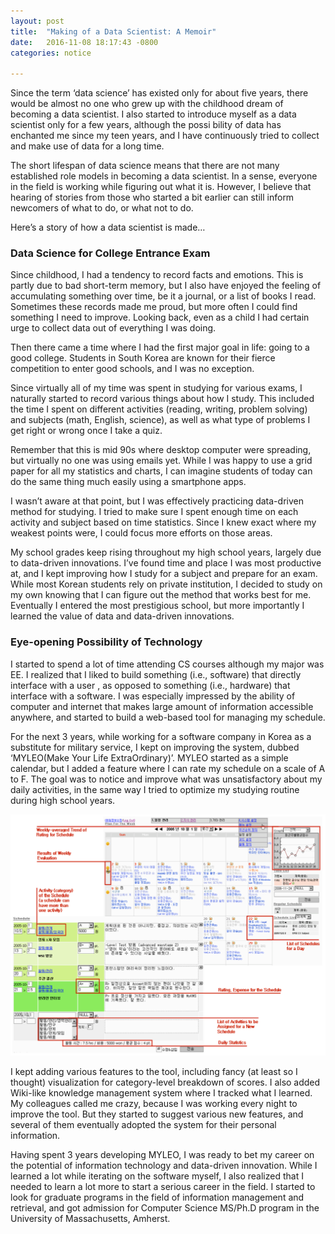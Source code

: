 ```yaml
---
layout: post
title:  "Making of a Data Scientist: A Memoir"
date:   2016-11-08 18:17:43 -0800
categories: notice

---
```


Since the term ‘data science’ has existed only for about five years, there would be almost no one who grew up with the childhood dream of becoming a data scientist. I also started to introduce myself as a data scientist only for a few years, although the possi bility of data has enchanted me since my teen years, and I have continuously tried to collect and make use of data for a long time.

The short lifespan of data science means that there are not many established role models in becoming a data scientist. In a sense, everyone in the field is working while figuring out what it is. However, I believe that hearing of stories from those who started a bit earlier can still inform newcomers of what to do, or what not to do. 

Here’s a story of how a data scientist is made…

### Data Science for College Entrance Exam

Since childhood, I had a tendency to record facts and emotions. This is partly due to bad short-term memory, but I also have enjoyed the feeling of accumulating something over time, be it a journal, or a list of books I read. Sometimes these records made me proud, but more often I could find something I need to improve. Looking back, even as a child I had certain urge to collect data out of everything I was doing.

Then there came a time where I had the first major goal in life: going to a good college. Students in South Korea are known for their fierce competition to enter good schools, and I was no exception. 

Since virtually all of my time was spent in studying for various exams, I naturally started to record various things about how I study. This included the time I spent on different activities (reading, writing, problem solving) and subjects (math, English, science), as well as what type of problems I get right or wrong once I take a quiz. 

Remember that this is mid 90s where desktop computer were spreading, but virtually no one was using emails yet. While I was happy to use a grid paper for all my statistics and charts, I can imagine students of today can do the same thing much easily using a smartphone apps.

I wasn’t aware at that point, but I was effectively practicing data-driven method for studying. I tried to make sure I spent enough time on each activity and subject based on time statistics. Since I knew exact where my weakest points were, I could focus more efforts on those areas.

My school grades keep rising throughout my high school years, largely due to data-driven innovations. I’ve found time and place I was most productive at, and I kept improving how I study for a subject and prepare for an exam. While most Korean students rely on private institution, I decided to study on my own knowing that I can figure out the method that works best for me. Eventually I entered the most prestigious school, but more importantly I learned the value of data and data-driven innovations.

### Eye-opening Possibility of Technology

I started to spend a lot of time attending CS courses although my major was EE. I realized that I liked to build something (i.e., software) that directly interface with a user , as opposed to something (i.e., hardware) that interface with a software. I was especially impressed by the ability of computer and internet that makes large amount of information accessible anywhere, and started to build a web-based tool for managing my schedule.

For the next 3 years, while working for a software company in Korea as a substitute for military service, I kept on improving the system, dubbed ‘MYLEO(Make Your Life ExtraOrdinary)’. MYLEO started as a simple calendar, but I added a feature where I can rate my schedule on a scale of A to F. The goal was to notice and improve what was unsatisfactory about my daily activities, in the same way I tried to optimize my studying routine during high school years.

![Screenshot of MyLEO](/images/myleo.png)

I kept adding various features to the tool, including fancy (at least so I thought) visualization for category-level breakdown of scores. I also added Wiki-like knowledge management system where I tracked what I learned. My colleagues called me crazy, because I was working every night to improve the tool. But they started to suggest various new features, and several of them eventually adopted the system for their personal information.

Having spent 3 years developing MYLEO, I was ready to bet my career on the potential of information technology and data-driven innovation. While I learned a lot while iterating on the software myself, I also realized that I needed to learn a lot more to start a serious career in the field. I started to look for graduate programs in the field of information management and retrieval, and got admission for Computer Science MS/Ph.D program in the University of Massachusetts, Amherst.
<!--
### Learning How Search Works
-->
